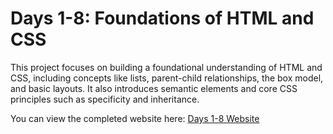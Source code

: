 # Days 1-8: Foundations of HTML and CSS

This project focuses on building a foundational understanding of HTML and CSS, including concepts like lists, parent-child relationships, the box model, and basic layouts. It also introduces semantic elements and core CSS principles such as specificity and inheritance. 

You can view the completed website here: [Days 1-8 Website](https://maximilian-days-1-8.netlify.app/)